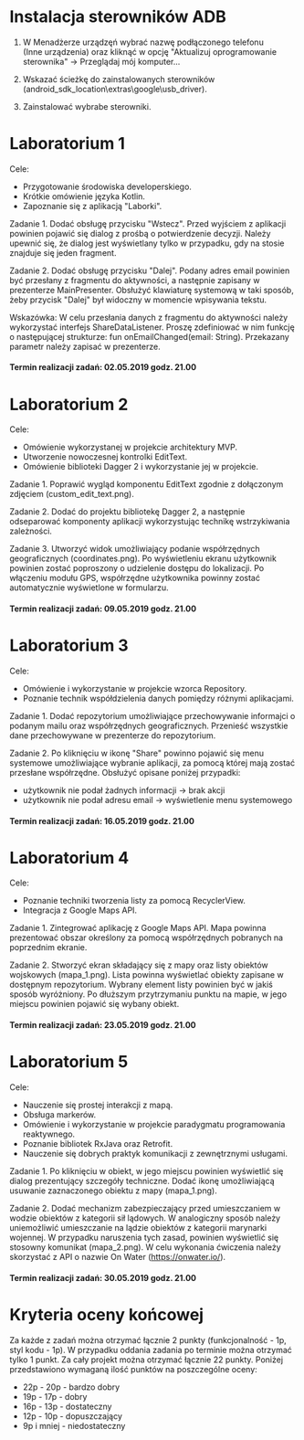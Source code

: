 # Instalacja sterowników ADB

1. W Menadżerze urządzęń wybrać nazwę podłączonego telefonu<br/> (Inne urządzenia) oraz kliknąć w opcję "Aktualizuj oprogramowanie sterownika" -> Przeglądaj mój komputer...

2. Wskazać ścieżkę do zainstalowanych sterowników (android_sdk_location\extras\google\usb_driver).

3. Zainstalować wybrabe sterowniki.


# Laboratorium 1

Cele: 

- Przygotowanie środowiska developerskiego.
- Krótkie omówienie języka Kotlin.
- Zapoznanie się z aplikacją "Laborki". 

Zadanie 1. Dodać obsługę przycisku "Wstecz". Przed wyjściem z aplikacji powinien pojawić się dialog z prośbą o potwierdzenie decyzji. Należy upewnić się, że dialog jest wyświetlany tylko w przypadku, gdy na stosie znajduje się jeden fragment.

Zadanie 2. Dodać obsługę przycisku "Dalej". Podany adres email powinien być przesłany z fragmentu do aktywności, a następnie zapisany w prezenterze MainPresenter. Obsłużyć klawiaturę systemową w taki sposób, żeby przycisk "Dalej" był widoczny w momencie wpisywania tekstu.

Wskazówka: W celu przesłania danych z fragmentu do aktywności należy wykorzystać interfejs ShareDataListener. Proszę zdefiniować w nim  funkcję o następującej strukturze: fun onEmailChanged(email: String). Przekazany parametr należy zapisać w prezenterze. 

#### Termin realizacji zadań: 02.05.2019 godz. 21.00


# Laboratorium 2

Cele:

- Omówienie wykorzystanej w projekcie architektury MVP.
- Utworzenie nowoczesnej kontrolki EditText.
- Omówienie biblioteki Dagger 2 i wykorzystanie jej w projekcie.

Zadanie 1. Poprawić wygląd komponentu EditText zgodnie z dołączonym zdjęciem (custom_edit_text.png).

Zadanie 2. Dodać do projektu bibliotekę Dagger 2, a następnie odseparować komponenty aplikacji wykorzystując technikę wstrzykiwania zależności.

Zadanie 3. Utworzyć widok umożliwiający podanie współrzędnych geograficznych (coordinates.png). Po wyświetleniu ekranu użytkownik powinien zostać poproszony o udzielenie dostępu do lokalizacji. Po włączeniu modułu GPS, współrzędne użytkownika powinny zostać automatycznie wyświetlone w formularzu. 


#### Termin realizacji zadań: 09.05.2019 godz. 21.00


# Laboratorium 3

Cele: 

- Omówienie i wykorzystanie w projekcie wzorca Repository.
- Poznanie technik współdzielenia danych pomiędzy różnymi aplikacjami.

Zadanie 1. Dodać repozytorium umożliwiające przechowywanie informajci o podanym mailu oraz współrzędnych geograficznych.
Przenieść wszystkie dane przechowywane w prezenterze do repozytorium.

Zadanie 2. Po kliknięciu w ikonę "Share" powinno pojawić się menu systemowe umożliwiające wybranie aplikacji, za pomocą której mają zostać przesłane współrzędne. Obsłużyć opisane poniżej przypadki:

- użytkownik nie podał żadnych informacji -> brak akcji
- użytkownik nie podał adresu email -> wyświetlenie menu systemowego

#### Termin realizacji zadań: 16.05.2019 godz. 21.00


# Laboratorium 4

Cele: 

- Poznanie techniki tworzenia listy za pomocą RecyclerView.
- Integracja z Google Maps API.

Zadanie 1. Zintegrować aplikację z Google Maps API. Mapa powinna prezentować obszar określony za pomocą współrzędnych pobranych na poprzednim ekranie. 

Zadanie 2. Stworzyć ekran składający się z mapy oraz listy obiektów wojskowych (mapa_1.png). Lista powinna wyświetlać obiekty zapisane w dostępnym repozytorium. Wybrany element listy powinien być w jakiś sposób wyróżniony. Po dłuższym przytrzymaniu punktu na mapie, w jego miejscu powinien pojawić się wybany obiekt. 

#### Termin realizacji zadań: 23.05.2019 godz. 21.00


# Laboratorium 5

Cele:

- Nauczenie się prostej interakcji z mapą.
- Obsługa markerów.
- Omówienie i wykorzystanie w projekcie paradygmatu programowania reaktywnego.
- Poznanie bibliotek RxJava oraz Retrofit.
- Nauczenie się dobrych praktyk komunikacji z zewnętrznymi usługami.

Zadanie 1. Po kliknięciu w obiekt, w jego miejscu powinien wyświetlić się dialog prezentujący szczegóły techniczne. Dodać ikonę umożliwiającą usuwanie zaznaczonego obiektu z mapy (mapa_1.png).

Zadanie 2. Dodać mechanizm zabezpieczający przed umieszczaniem w wodzie obiektów z kategorii sił lądowych. W analogiczny sposób należy uniemożliwić umieszczanie na lądzie obiektów z kategorii marynarki wojennej. W przypadku naruszenia tych zasad, powinien wyświetlić się stosowny komunikat (mapa_2.png). W celu wykonania ćwiczenia należy skorzystać z API o nazwie On Water (https://onwater.io/).

#### Termin realizacji zadań: 30.05.2019 godz. 21.00


# Kryteria oceny końcowej

Za każde z zadań można otrzymać łącznie 2 punkty (funkcjonalność - 1p, styl kodu - 1p). W przypadku oddania zadania po terminie można otrzymać tylko 1 punkt. Za cały projekt można otrzymać łącznie 22 punkty. 
Poniżej przedstawiono wymaganą ilość punktów na poszczególne oceny:

- 22p - 20p - bardzo dobry
- 19p - 17p - dobry
- 16p - 13p - dostateczny
- 12p - 10p - dopuszczający
- 9p i mniej - niedostateczny
